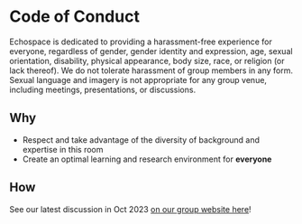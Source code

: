 # Code of Conduct

Echospace is dedicated to providing a harassment-free experience for everyone, regardless of gender, gender identity and expression, age, sexual orientation, disability, physical appearance, body size, race, or religion (or lack thereof). We do not tolerate harassment of group members in any form. Sexual language and imagery is not appropriate for any group venue, including meetings, presentations, or discussions.


## Why
- Respect and take advantage of the diversity of background and expertise in this room
- Create an optimal learning and research environment for **everyone**


## How
See our latest discussion in Oct 2023 [on our group website here](https://uw-echospace.github.io/values/2023-10-coc-values/)!
